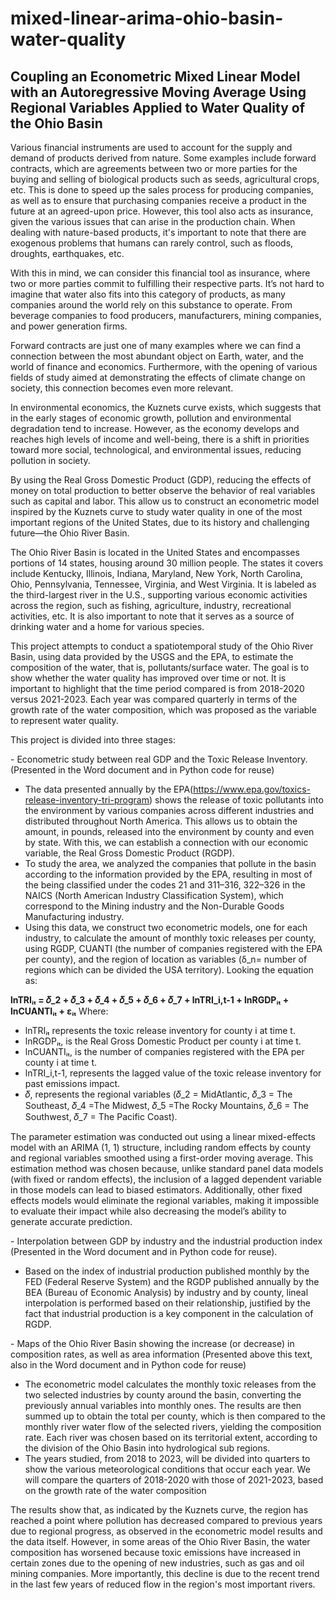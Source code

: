 # mixed-linear-arima-ohio-basin-water-quality
## Coupling an Econometric Mixed Linear Model with an Autoregressive Moving Average Using Regional Variables Applied to Water Quality of the Ohio Basin
Various financial instruments are used to account for the supply and demand of products derived from nature. Some examples include forward contracts, which are agreements between two or more parties for the buying and selling of biological products such as seeds, agricultural crops, etc. This is done to speed up the sales process for producing companies, as well as to ensure that purchasing companies receive a product in the future at an agreed-upon price. However, this tool also acts as insurance, given the various issues that can arise in the production chain. When dealing with nature-based products, it's important to note that there are exogenous problems that humans can rarely control, such as floods, droughts, earthquakes, etc.

With this in mind, we can consider this financial tool as insurance, where two or more parties commit to fulfilling their respective parts. It’s not hard to imagine that water also fits into this category of products, as many companies around the world rely on this substance to operate. From beverage companies to food producers, manufacturers, mining companies, and power generation firms.

Forward contracts are just one of many examples where we can find a connection between the most abundant object on Earth, water, and the world of finance and economics. Furthermore, with the opening of various fields of study aimed at demonstrating the effects of climate change on society, this connection becomes even more relevant.

In environmental economics, the Kuznets curve exists, which suggests that in the early stages of economic growth, pollution and environmental degradation tend to increase. However, as the economy develops and reaches high levels of income and well-being, there is a shift in priorities toward more social, technological, and environmental issues, reducing pollution in society.

By using the Real Gross Domestic Product (GDP), reducing the effects of money on total production to better observe the behavior of real variables such as capital and labor. This allow us to construct an econometric model inspired by the Kuznets curve to study water quality in one of the most important regions of the United States, due to its history and challenging future—the Ohio River Basin.

The Ohio River Basin is located in the United States and encompasses portions of 14 states, housing around 30 million people. The states it covers include Kentucky, Illinois, Indiana, Maryland, New York, North Carolina, Ohio, Pennsylvania, Tennessee, Virginia, and West Virginia. It is labeled as the third-largest river in the U.S., supporting various economic activities across the region, such as fishing, agriculture, industry, recreational activities, etc. It is also important to note that it serves as a source of drinking water and a home for various species.

This project attempts to conduct a spatiotemporal study of the Ohio River Basin, using data provided by the USGS and the EPA, to estimate the composition of the water, that is, pollutants/surface water. The goal is to show whether the water quality has improved over time or not. It is important to highlight that the time period compared is from 2018-2020 versus 2021-2023. Each year was compared quarterly in terms of the growth rate of the water composition, which was proposed as the variable to represent water quality.

This project is divided into three stages:

\- Econometric study between real GDP and the Toxic Release Inventory. (Presented in the Word document and in Python code for reuse)

- The data presented annually by the EPA(<https://www.epa.gov/toxics-release-inventory-tri-program>) shows the release of toxic pollutants into the environment by various companies across different industries and distributed throughout North America. This allows us to obtain the amount, in pounds, released into the environment by county and even by state. With this, we can establish a connection with our economic variable, the Real Gross Domestic Product (RGDP).
- To study the area, we analyzed the companies that pollute in the basin according to the information provided by the EPA, resulting in most of the being classified under the codes 21 and 311–316, 322–326 in the NAICS (North American Industry Classification System), which correspond to the Mining industry and the Non-Durable Goods Manufacturing industry.
- Using this data, we construct two econometric models, one for each industry, to calculate the amount of monthly toxic releases per county, using RGDP, CUANTI (the number of companies registered with the EPA per county), and the region of location as variables (δ_n= number of regions which can be divided the USA territory). Looking the equation as:
  
**lnTRIᵢₜ = 𝛿_2 + 𝛿_3 + 𝛿_4 + 𝛿_5 + 𝛿_6 + 𝛿_7 + lnTRI_i,t-1 + lnRGDPᵢₜ + lnCUANTIᵢₜ + εᵢₜ**
Where:

- lnTRIᵢₜ represents the toxic release inventory for county i at time t.
- lnRGDPᵢₜ, is the Real Gross Domestic Product per county i at time t.
- lnCUANTIᵢₜ, is the number of companies registered with the EPA per county i at time t.
- lnTRI_i,t-1, represents the lagged value of the toxic release inventory for past emissions impact.
- 𝛿, represents the regional variables (𝛿_2 = MidAtlantic, 𝛿_3 = The Southeast, 𝛿_4 =The Midwest,  𝛿_5 =The Rocky Mountains, 𝛿_6 = The Southwest, 𝛿_7 = The Pacific Coast).

The parameter estimation was conducted out using a linear mixed-effects model with an ARIMA (1, 1) structure, including random effects by county and regional variables smoothed using a first-order moving average. This estimation method was chosen because, unlike standard panel data models (with fixed or random effects), the inclusion of a lagged dependent variable in those models can lead to biased estimators. Additionally, other fixed effects models would eliminate the regional variables, making it impossible to evaluate their impact while also decreasing the model’s ability to generate accurate prediction.

\- Interpolation between GDP by industry and the industrial production index (Presented in the Word document and in Python code for reuse).

- Based on the index of industrial production published monthly by the FED (Federal Reserve System) and the RGDP published annually by the BEA (Bureau of Economic Analysis) by industry and by county, lineal interpolation is performed based on their relationship, justified by the fact that industrial production is a key component in the calculation of RGDP.

\- Maps of the Ohio River Basin showing the increase (or decrease) in composition rates, as well as area information (Presented above this text, also in the Word document and in Python code for reuse)

- The econometric model calculates the monthly toxic releases from the two selected industries by county around the basin, converting the previously annual variables into monthly ones. The results are then summed up to obtain the total per county, which is then compared to the monthly river water flow of the selected rivers, yielding the composition rate. Each river was chosen based on its territorial extent, according to the division of the Ohio Basin into hydrological sub regions.
- The years studied, from 2018 to 2023, will be divided into quarters to show the various meteorological conditions that occur each year. We will compare the quarters of 2018-2020 with those of 2021-2023, based on the growth rate of the water composition

The results show that, as indicated by the Kuznets curve, the region has reached a point where pollution has decreased compared to previous years due to regional progress, as observed in the econometric model results and the data itself. However, in some areas of the Ohio River Basin, the water composition has worsened because toxic emissions have increased in certain zones due to the opening of new industries, such as gas and oil mining companies. More importantly, this decline is due to the recent trend in the last few years of reduced flow in the region's most important rivers.
